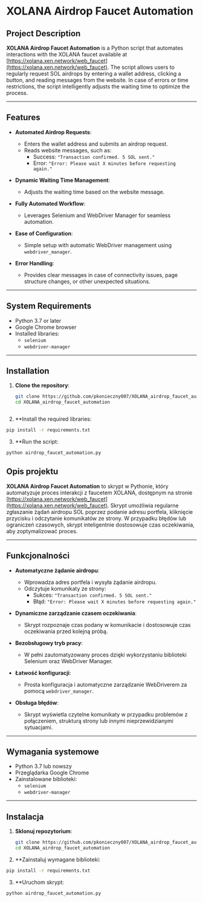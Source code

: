 # XOLANA Airdrop Faucet Automation


## Project Description

**XOLANA Airdrop Faucet Automation** is a Python script that automates interactions with the XOLANA faucet available at [https://xolana.xen.network/web_faucet](https://xolana.xen.network/web_faucet). The script allows users to regularly request SOL airdrops by entering a wallet address, clicking a button, and reading messages from the website. In case of errors or time restrictions, the script intelligently adjusts the waiting time to optimize the process.

---

## Features

- **Automated Airdrop Requests**:
  - Enters the wallet address and submits an airdrop request.
  - Reads website messages, such as:
    - Success: `"Transaction confirmed. 5 SOL sent."`
    - Error: `"Error: Please wait X minutes before requesting again."`

- **Dynamic Waiting Time Management**:
  - Adjusts the waiting time based on the website message.

- **Fully Automated Workflow**:
  - Leverages Selenium and WebDriver Manager for seamless automation.

- **Ease of Configuration**:
  - Simple setup with automatic WebDriver management using `webdriver_manager`.

- **Error Handling**:
  - Provides clear messages in case of connectivity issues, page structure changes, or other unexpected situations.

---

## System Requirements

- Python 3.7 or later
- Google Chrome browser
- Installed libraries:
  - `selenium`
  - `webdriver-manager`

---

## Installation

1. **Clone the repository**:
   ```bash
   git clone https://github.com/pkonieczny007/XOLANA_airdrop_faucet_automation.git
   cd XOLANA_airdrop_faucet_automation



2. **Install the required libraries:
```bash
pip install -r requirements.txt
```
3. **Run the script:
```bash
python airdrop_faucet_automation.py
```

## Opis projektu

**XOLANA Airdrop Faucet Automation** to skrypt w Pythonie, który automatyzuje proces interakcji z faucetem XOLANA, dostępnym na stronie [https://xolana.xen.network/web_faucet](https://xolana.xen.network/web_faucet). Skrypt umożliwia regularne zgłaszanie żądań airdropu SOL poprzez podanie adresu portfela, kliknięcie przycisku i odczytanie komunikatów ze strony. W przypadku błędów lub ograniczeń czasowych, skrypt inteligentnie dostosowuje czas oczekiwania, aby zoptymalizować proces.

---

## Funkcjonalności

- **Automatyczne żądanie airdropu**:
  - Wprowadza adres portfela i wysyła żądanie airdropu.
  - Odczytuje komunikaty ze strony:
    - Sukces: `"Transaction confirmed. 5 SOL sent."`
    - Błąd: `"Error: Please wait X minutes before requesting again."`

- **Dynamiczne zarządzanie czasem oczekiwania**:
  - Skrypt rozpoznaje czas podany w komunikacie i dostosowuje czas oczekiwania przed kolejną próbą.

- **Bezobsługowy tryb pracy**:
  - W pełni zautomatyzowany proces dzięki wykorzystaniu biblioteki Selenium oraz WebDriver Manager.

- **Łatwość konfiguracji**:
  - Prosta konfiguracja i automatyczne zarządzanie WebDriverem za pomocą `webdriver_manager`.

- **Obsługa błędów**:
  - Skrypt wyświetla czytelne komunikaty w przypadku problemów z połączeniem, strukturą strony lub innymi nieprzewidzianymi sytuacjami.

---

## Wymagania systemowe

- Python 3.7 lub nowszy
- Przeglądarka Google Chrome
- Zainstalowane biblioteki:
  - `selenium`
  - `webdriver-manager`

---

## Instalacja

1. **Sklonuj repozytorium**:
   ```bash
   git clone https://github.com/pkonieczny007/XOLANA_airdrop_faucet_automation.git
   cd XOLANA_airdrop_faucet_automation
2. **Zainstaluj wymagane biblioteki:
```bash
pip install -r requirements.txt
```
3. **Uruchom skrypt:
```bash
python airdrop_faucet_automation.py
```



